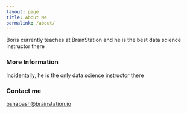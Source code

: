```yaml
---
layout: page
title: About Me
permalink: /about/
---
```


Boris currently teaches at BrainStation and he is the best data science instructor there

### More Information

Incidentally, he is the only data science instructor there

### Contact me

[bshabash@brainstation.io](mailto:bshabash@brainstation.io)
